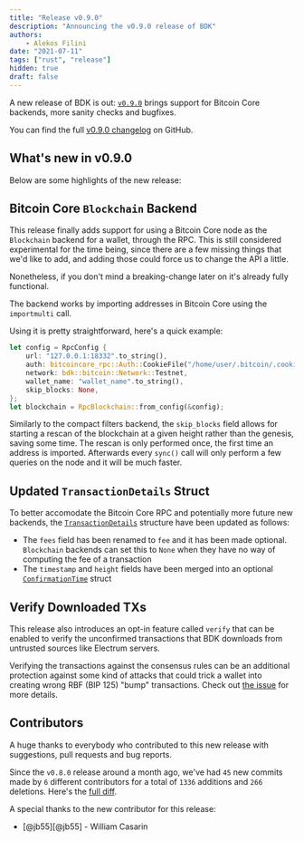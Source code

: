 ```yaml
---
title: "Release v0.9.0"
description: "Announcing the v0.9.0 release of BDK"
authors:
    - Alekos Filini
date: "2021-07-11"
tags: ["rust", "release"]
hidden: true
draft: false
---
```


A new release of BDK is out: [`v0.9.0`] brings support for Bitcoin Core backends, more sanity checks and bugfixes.

You can find the full [v0.9.0 changelog][changelog] on GitHub.

## What's new in v0.9.0

Below are some highlights of the new release:

## Bitcoin Core `Blockchain` Backend

This release finally adds support for using a Bitcoin Core node as the `Blockchain` backend for a wallet, through the RPC. This is still considered experimental for the time being, since there are a few missing
things that we'd like to add, and adding those could force us to change the API a little.

Nonetheless, if you don't mind a breaking-change later on it's already fully functional.

The backend works by importing addresses in Bitcoin Core using the `importmulti` call.

Using it is pretty straightforward, here's a quick example:

```rust
let config = RpcConfig {
    url: "127.0.0.1:18332".to_string(),
    auth: bitcoincore_rpc::Auth::CookieFile("/home/user/.bitcoin/.cookie".into()),
    network: bdk::bitcoin::Network::Testnet,
    wallet_name: "wallet_name".to_string(),
    skip_blocks: None,
};
let blockchain = RpcBlockchain::from_config(&config);
```

Similarly to the compact filters backend, the `skip_blocks` field allows for starting a rescan of the blockchain at a given height rather than the genesis, saving some time. The rescan is only performed once, the
first time an address is imported. Afterwards every `sync()` call will only perform a few queries on the node and it will be much faster.

## Updated `TransactionDetails` Struct

To better accomodate the Bitcoin Core RPC and potentially more future new backends, the [`TransactionDetails`] structure have been updated as follows:

- The `fees` field has been renamed to `fee` and it has been made optional. `Blockchain` backends can set this to `None` when they have no way of computing the fee of a transaction
- The `timestamp` and `height` fields have been merged into an optional [`ConfirmationTime`] struct

## Verify Downloaded TXs

This release also introduces an opt-in feature called `verify` that can be enabled to verify the unconfirmed transactions that BDK downloads from untrusted sources like Electrum servers.

Verifying the transactions against the consensus rules can be an additional protection against some kind of attacks that could trick a wallet into creating wrong RBF (BIP 125) "bump" transactions. Check out [the issue][issue_verify]
for more details.

## Contributors

A huge thanks to everybody who contributed to this new release with suggestions, pull requests and bug reports.

Since the `v0.8.0` release around a month ago, we've had `45` new commits made by `6` different contributors for a total of `1336` additions and `266` deletions. Here's the [full diff][gh_diff].

A special thanks to the new contributor for this release:

- [@jb55][@jb55] - William Casarin

[changelog]: https://github.com/bitcoindevkit/bdk/blob/7a9b691f68c41116dc7857bc0267a2e3b2eafdd3/CHANGELOG.md
[gh_diff]: https://github.com/bitcoindevkit/bdk/compare/v0.8.0...v0.9.0

[issue_verify]: https://github.com/bitcoindevkit/bdk/issues/352

[`TransactionDetails`]: https://docs.rs/bdk/0.9.0/bdk/struct.TransactionDetails.html
[`ConfirmationTime`]: https://docs.rs/bdk/0.9.0/bdk/struct.ConfirmationTime.html

[`v0.9.0`]: https://crates.io/crates/bdk/0.9.0
